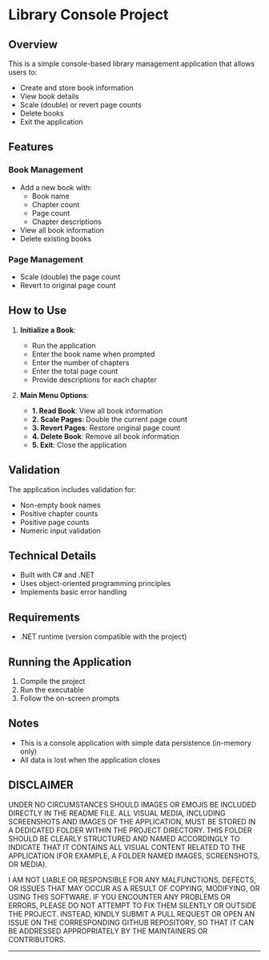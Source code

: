 # Library Console Project

## Overview
This is a simple console-based library management application that allows users to:
- Create and store book information
- View book details
- Scale (double) or revert page counts
- Delete books
- Exit the application

## Features

### Book Management
- Add a new book with:
  - Book name
  - Chapter count
  - Page count
  - Chapter descriptions
- View all book information
- Delete existing books

### Page Management
- Scale (double) the page count
- Revert to original page count

## How to Use

1. **Initialize a Book**:
   - Run the application
   - Enter the book name when prompted
   - Enter the number of chapters
   - Enter the total page count
   - Provide descriptions for each chapter

2. **Main Menu Options**:
   - **1. Read Book**: View all book information
   - **2. Scale Pages**: Double the current page count
   - **3. Revert Pages**: Restore original page count
   - **4. Delete Book**: Remove all book information
   - **5. Exit**: Close the application

## Validation
The application includes validation for:
- Non-empty book names
- Positive chapter counts
- Positive page counts
- Numeric input validation

## Technical Details
- Built with C# and .NET
- Uses object-oriented programming principles
- Implements basic error handling

## Requirements
- .NET runtime (version compatible with the project)

## Running the Application
1. Compile the project
2. Run the executable
3. Follow the on-screen prompts

## Notes
- This is a console application with simple data persistence (in-memory only)
- All data is lost when the application closes

## DISCLAIMER

UNDER NO CIRCUMSTANCES SHOULD IMAGES OR EMOJIS BE INCLUDED DIRECTLY 
IN THE README FILE. ALL VISUAL MEDIA, INCLUDING SCREENSHOTS AND IMAGES 
OF THE APPLICATION, MUST BE STORED IN A DEDICATED FOLDER WITHIN THE 
PROJECT DIRECTORY. THIS FOLDER SHOULD BE CLEARLY STRUCTURED AND NAMED 
ACCORDINGLY TO INDICATE THAT IT CONTAINS ALL VISUAL CONTENT RELATED TO 
THE APPLICATION (FOR EXAMPLE, A FOLDER NAMED IMAGES, SCREENSHOTS, OR MEDIA).

I AM NOT LIABLE OR RESPONSIBLE FOR ANY MALFUNCTIONS, DEFECTS, OR ISSUES 
THAT MAY OCCUR AS A RESULT OF COPYING, MODIFYING, OR USING THIS SOFTWARE. 
IF YOU ENCOUNTER ANY PROBLEMS OR ERRORS, PLEASE DO NOT ATTEMPT TO FIX THEM 
SILENTLY OR OUTSIDE THE PROJECT. INSTEAD, KINDLY SUBMIT A PULL REQUEST 
OR OPEN AN ISSUE ON THE CORRESPONDING GITHUB REPOSITORY, SO THAT IT CAN 
BE ADDRESSED APPROPRIATELY BY THE MAINTAINERS OR CONTRIBUTORS.

---

